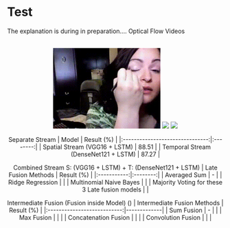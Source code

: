 # Test
The explanation is during in preparation....
Optical Flow Videos <br><br>
<div align="center">  
  <img src = "./assets/rgb_makeup.gif" width = 250>
  <img src = "./assets/makeup_opt.gif" width = 250>
  <img src = "./assets/makeup_inverted_opt.gif" width = 250>
</p>

Separate Stream
| Model | Result (%) | 
|:-------------------------------:|:--------:|
| Spatial Stream  (VGG16 + LSTM)         | 88.51 | 
| Temporal Stream (DenseNet121 + LSTM)   | 87.27  |  

Combined Stream S: (VGG16 + LSTM) + T: (DenseNet121 + LSTM)
| Late Fusion Methods | Result (%) | 
|:-----------:|:--------:|
| Averaged Sum | - | 
| Ridge Regression |  |
| Multinomial Naive Bayes |  |
| Majority Voting for these 3 Late fusion models |  |

Intermediate Fusion (Fusion inside Model) ()
| Intermediate Fusion Methods | Result (%)  | 
|:---------------------------:|-------------|
| Sum Fusion                  |  -  |       | 
| Max Fusion                  |     |       |
| Concatenation Fusion        |     |       |
| Convolution Fusion          |     |       |

